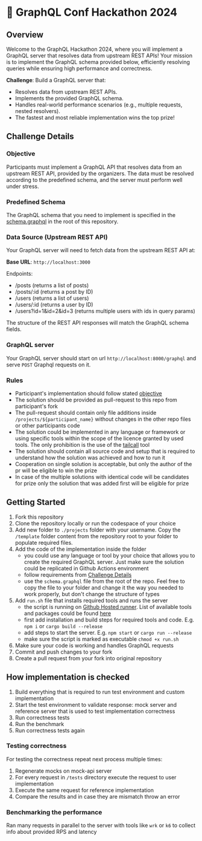 # 🚀 GraphQL Conf Hackathon 2024

## Overview

Welcome to the GraphQL Hackathon 2024, where you will implement a GraphQL server that resolves data from upstream REST APIs! Your mission is to implement the GraphQL schema provided below, efficiently resolving queries while ensuring high performance and correctness.

**Challenge**: Build a GraphQL server that:

- Resolves data from upstream REST APIs.
- Implements the provided GraphQL schema.
- Handles real-world performance scenarios (e.g., multiple requests, nested resolvers).
- The fastest and most reliable implementation wins the top prize!

## Challenge Details

### Objective

Participants must implement a GraphQL API that resolves data from an upstream REST API, provided by the organizers. The data must be resolved according to the predefined schema, and the server must perform well under stress.

### Predefined Schema

The GraphQL schema that you need to implement is specified in the [schema.graphql](./schema.graphql) in the root of this repository.

### Data Source (Upstream REST API)

Your GraphQL server will need to fetch data from the upstream REST API at:

**Base URL**: `http://localhost:3000`

Endpoints:

- /posts (returns a list of posts)
- /posts/:id (returns a post by ID)
- /users (returns a list of users)
- /users/:id (returns a user by ID)
- /users?id=1&id=2&id=3 (returns multiple users with ids in query params)

The structure of the REST API responses will match the GraphQL schema fields.

### GraphQL server

Your GraphQL server should start on url `http://localhost:8000/graphql` and serve `POST` Graphql requests on it.

### Rules

- Participant's implementation should follow stated [objective](#objective)
- The solution should be provided as pull-request to this repo from participant's fork
- The pull-request should contain only file additions inside `/projects/${participant_name}` without changes in the other repo files or other participants code
- The solution could be implemented in any language or framework or using specific tools within the scope of the licence granted by used tools. The only prohibition is  the use of the [tailcall](https://github.com/tailcallhq/tailcall/) tool
- The solution should contain all source code and setup that is required to understand how the solution was achieved and how to run it
- Cooperation on single solution is acceptable, but only the author of the pr will be eligible to win the prize
- In case of the multiple solutions with identical code will be candidates for prize only the solution that was added first will be eligible for prize

## Getting Started

1. Fork this repository
2. Clone the repository locally or run the codespace of your choice
3. Add new folder to `./projects` folder with your username. Copy the `/template` folder content from the repository root to your folder to populate required files.
4. Add the code of the implementation inside the folder
	- you could use any language or tool by your choice that allows you to create the required GraphQL server. Just make sure the solution could be replicated in Github Actions environment
	- follow requirements from [Challenge Details](#challenge-details)
	- use the `schema.graphql` file from the root of the repo. Feel free to copy the file to your folder and change it the way you needed to work properly, but don't change the structure of types
5. Add `run.sh` file that installs required tools and runs the server
	- the script is running on [Github Hosted runner](https://docs.github.com/en/actions/using-github-hosted-runners/using-github-hosted-runners/about-github-hosted-runners). List of available tools and packages could be found [here](https://github.com/actions/runner-images/blob/main/images/ubuntu/Ubuntu2404-Readme.md)
	- first add installation and build steps for required tools and code. E.g. `npm i` or `cargo build --release`
	- add steps to start the server. E.g. `npm start` or `cargo run --release`
	- make sure the script is marked as executable `chmod +x run.sh`
6. Make sure your code is working and handles GraphQL requests
7. Commit and push changes to your fork
8. Create a pull request from your fork into original repository

## How implementation is checked

1. Build everything that is required to run test environment and custom implementation
2. Start the test environment to validate response: mock server and reference server that is used to test implementation correctness
3. Run correctness tests
4. Run the benchmark
5. Run correctness tests again

### Testing correctness

For testing the correctness repeat next process multiple times:

1. Regenerate mocks on mock-api server
2. For every request in `/tests` directory execute the request to user implementation
3. Execute the same request for reference implementation
4. Compare the results and in case they are mismatch throw an error

### Benchmarking the performance

Ran many requests in parallel to the server with tools like `wrk` or `k6` to collect info about provided RPS and latency
